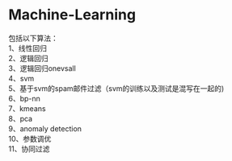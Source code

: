 # Machine-Learning

包括以下算法：  
   1、线性回归  
   2、逻辑回归  
   3、逻辑回归onevsall  
   4、svm  
   5、基于svm的spam邮件过滤（svm的训练以及测试是混写在一起的)  
   6、bp-nn  
   7、kmeans  
   8、pca  
   9、anomaly detection  
   10、参数调优  
   11、协同过滤
